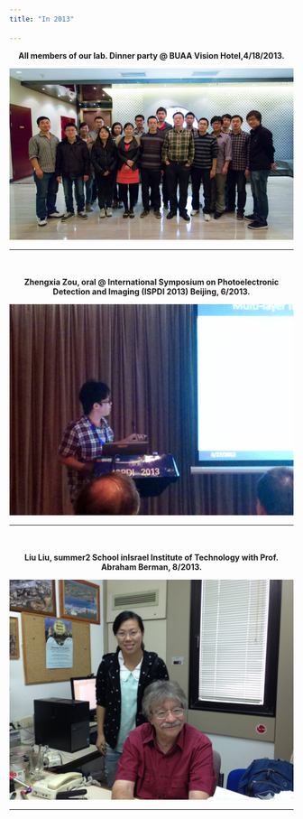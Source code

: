 ```yaml
---
title: "In 2013"

---
```


<center><strong>All members of our lab. Dinner party @ BUAA Vision Hotel,4/18/2013.</strong></center>
<p style="line-height: 50%;"></p>
<center><img src="/static/img/album/2013_04.jpg" width="640px"></center>
<p style="line-height: 50%;"></p>
<hr>
<br>
<br>


<center><strong>Zhengxia Zou, oral @ International Symposium on Photoelectronic Detection and Imaging (ISPDI 2013) Beijing, 6/2013.</strong></center>
<p style="line-height: 50%;"></p>
<center><img src="/static/img/album/2013_06.jpg" width="640px"></center>
<p style="line-height: 50%;"></p>
<hr>
<br>
<br>

<center><strong>Liu Liu, summer2 School inIsrael Institute of Technology with Prof. Abraham Berman, 8/2013.</strong></center>
<p style="line-height: 50%;"></p>
<center><img src="/static/img/album/2013_08.jpg" width="640px"></center>
<p style="line-height: 50%;"></p>
<hr>